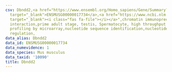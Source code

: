 ```yaml
---
csv: Dbndd2,<a href="https://www.ensembl.org/Homo_sapiens/Gene/Summary?db=core;g=ENSMUSG00000017734"
  target="_blank">ENSMUSG00000017734</a>,<a href="https://www.ncbi.nlm.nih.gov/pubmed/23834426"
  target="_blank"><i class="fas fa-file"></i></a>",chromatin immunoprecipitation assay,direct
  interaction,prime adult stage, testis, Spermatocyte, high throughput transcription
  profiling by microarray,nucleotide sequence identification,nucleotide sequence identification,transcriptional
  regulation,
data_alias: Dbndd2
data_id: ENSMUSG00000017734
data_numevidence: 1
data_species: Mus musculus
data_taxid: '10090'
title: Dbndd2
---
```

